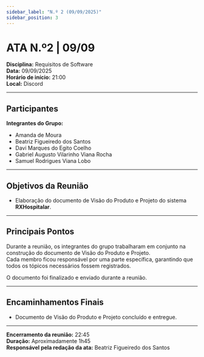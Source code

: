 ```yaml
---
sidebar_label: "N.º 2 (09/09/2025)"
sidebar_position: 3
---
```

# ATA N.º2 | 09/09

**Disciplina:** Requisitos de Software  
**Data:** 09/09/2025  
**Horário de início:** 21:00  
**Local:** Discord  

---

## Participantes  

**Integrantes do Grupo:**  
- Amanda de Moura  
- Beatriz Figueiredo dos Santos  
- Davi Marques do Egito Coelho  
- Gabriel Augusto Vilarinho Viana Rocha  
- Samuel Rodrigues Viana Lobo  

---

## Objetivos da Reunião  
- Elaboração do documento de Visão do Produto e Projeto do sistema **RXHospitalar**.  

---

## Principais Pontos  
Durante a reunião, os integrantes do grupo trabalharam em conjunto na construção do documento de Visão do Produto e Projeto.  
Cada membro ficou responsável por uma parte específica, garantindo que todos os tópicos necessários fossem registrados.  

O documento foi finalizado e enviado durante a reunião.  

---

## Encaminhamentos Finais  
- Documento de Visão do Produto e Projeto concluído e entregue.  

---

**Encerramento da reunião:** 22:45  
**Duração:** Aproximadamente 1h45  
**Responsável pela redação da ata:** Beatriz Figueiredo dos Santos  
